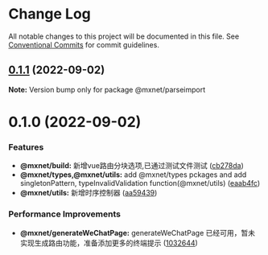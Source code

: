 # Change Log

All notable changes to this project will be documented in this file.
See [Conventional Commits](https://conventionalcommits.org) for commit guidelines.

## [0.1.1](https://gitee.com/cq_maixun_network/repo/compare/@mxnet/parseimport@0.1.0...@mxnet/parseimport@0.1.1) (2022-09-02)

**Note:** Version bump only for package @mxnet/parseimport





# 0.1.0 (2022-09-02)


### Features

* **@mxnet/build:** 新增vue路由分块选项,已通过测试文件测试 ([cb278da](https://gitee.com/cq_maixun_network/repo/commits/cb278da91af7032eaf9c0765824ba2957f14767f))
* **@mxnet/types,@mxnet/utils:** add @mxnet/types pckages and add singletonPattern, typeInvalidValidation function(@mxnet/utils) ([eaab4fc](https://gitee.com/cq_maixun_network/repo/commits/eaab4fc56de06d8195b4349d3da7b5e35bb3157d))
* **@mxnet/utils:** 新增时序控制器 ([aa59439](https://gitee.com/cq_maixun_network/repo/commits/aa594395c54a9e3ba3cebbebed54a30b6077acfb))


### Performance Improvements

* **@mxnet/generateWeChatPage:** generateWeChatPage 已经可用，暂未实现生成路由功能，准备添加更多的终端提示 ([1032644](https://gitee.com/cq_maixun_network/repo/commits/1032644027b9c8e4f154a02df40ebfd360dca663))
